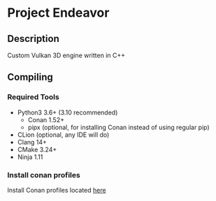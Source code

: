 # Project Endeavor

## Description
Custom Vulkan 3D engine written in C++

## Compiling

### Required Tools
- Python3 3.6+ (3.10 recommended)
  - Conan 1.52+
  - pipx (optional, for installing Conan instead of using regular pip)
- CLion (optional, any IDE will do)
- Clang 14+
- CMake 3.24+
- Ninja 1.11

### Install conan profiles

Install Conan profiles located [here](https://github.com/cchulo/conan-config)
